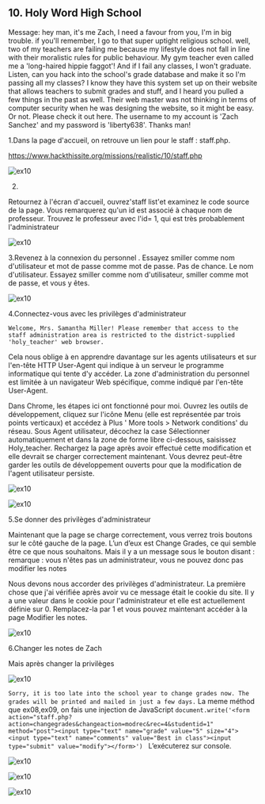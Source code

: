## 10. Holy Word High School

Message: hey man, it's me Zach, I need a favour from you, I'm in big trouble.
if you'll remember, I go to that super uptight religious school. well, two of my teachers are failing me because my lifestyle does not fall in line with their moralistic rules for public behaviour. My gym teacher even called me a 'long-haired hippie faggot'! And if I fail any classes, I won't graduate.
Listen, can you hack into the school's grade database and make it so I'm passing all my classes? 
I know they have this system set up on their website that allows teachers to submit grades and stuff, 
and I heard you pulled a few things in the past as well.
Their web master was not thinking in terms of computer security when he was designing the website, 
so it might be easy. Or not. Please check it out here. The username to my account is 'Zach Sanchez' and my password is 'liberty638'. 
Thanks man!

1.Dans la page d'accueil, on retrouve un lien pour le staff : staff.php.

https://www.hackthissite.org/missions/realistic/10/staff.php

![ex10](./images/ex10.1.png)

2.
Retournez à l'écran d'accueil, ouvrez'staff list'et examinez le code source de la page.
Vous remarquerez qu'un id est associé à chaque nom de professeur. Trouvez le professeur avec l'id= 1, qui est très probablement l'administrateur

![ex10](./images/ex10.2.png)

3.Revenez à la connexion du personnel .
Essayez smiller comme nom d'utilisateur et mot de passe comme mot de passe. Pas de chance. 
Le nom d'utilisateur. Essayez smiller comme nom d'utilisateur, smiller comme mot de passe, et vous y êtes.

![ex10](./images/ex10.3.png)

4.Connectez-vous avec les privilèges d'administrateur

`Welcome, Mrs. Samantha Miller! Please remember that access to the staff administration area is restricted to the district-supplied 'holy_teacher' web browser.`

Cela nous oblige à en apprendre davantage sur les agents utilisateurs et sur l'en-tête HTTP User-Agent qui indique à un serveur le programme informatique qui tente d'y accéder. La zone d'administration du personnel est limitée à un navigateur Web spécifique, comme indiqué par l'en-tête User-Agent.

Dans Chrome, les étapes ici ont fonctionné pour moi. Ouvrez les outils de développement, 
cliquez sur l'icône Menu (elle est représentée par trois points verticaux) 
et accédez à Plus ' More tools > Network conditions' du réseau. Sous Agent utilisateur, 
décochez la case Sélectionner automatiquement et dans la zone de forme libre ci-dessous, 
saisissez Holy_teacher. Rechargez la page après avoir effectué cette modification et elle devrait se charger correctement maintenant. 
Vous devrez peut-être garder les outils de développement ouverts pour que la modification de l'agent utilisateur persiste.

![ex10](./images/ex10.4.png)

![ex10](./images/ex10.5.png)

5.Se donner des privilèges d'administrateur

Maintenant que la page se charge correctement, vous verrez trois boutons sur le côté gauche de la page. L’un d’eux est Change Grades, ce qui semble être ce que nous souhaitons. Mais il y a un message sous le bouton disant :
remarque : vous n'êtes pas un administrateur, vous ne pouvez donc pas modifier les notes

Nous devons nous accorder des privilèges d'administrateur. La première chose que j'ai vérifiée après avoir vu ce message était le cookie du site. Il y a une valeur dans le cookie pour l'administrateur et elle est actuellement définie sur 0. Remplacez-la par 1 et vous pouvez maintenant accéder à la page Modifier les notes.

![ex10](./images/ex10.6.png)

6.Changer les notes de Zach

Mais après changer la privilèges 

![ex10](./images/ex10.7.png)

`Sorry, it is too late into the school year to change grades now. The grades will be printed and mailed in just a few days.`
La meme méthod que ex08,ex09, on fais une injection de JavaScript 
`document.write('<form action="staff.php?action=changegrades&changeaction=modrec&rec=4&studentid=1" method="post"><input type="text" name="grade" value="5" size="4"><input type="text" name="comments" value="Best in class"><input type="submit" value="modify"></form>')
`
L’exécuterez sur console.

![ex10](./images/ex10.8.png)

![ex10](./images/ex10.9.png)

![ex10](./images/ex10.10.png)

